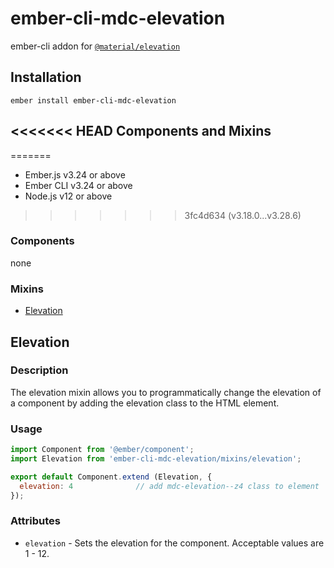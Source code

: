 ember-cli-mdc-elevation
======================

ember-cli addon for [`@material/elevation`](https://github.com/material-components/material-components-web/tree/master/packages/mdc-elevation)

Installation
------------

    ember install ember-cli-mdc-elevation

<<<<<<< HEAD
Components and Mixins
-----------------------
=======
* Ember.js v3.24 or above
* Ember CLI v3.24 or above
* Node.js v12 or above
>>>>>>> 3fc4d634 (v3.18.0...v3.28.6)

### Components

none

### Mixins

* [Elevation](#elevation)

Elevation
-----------

### Description

The elevation mixin allows you to programmatically change the elevation of a 
component by adding the elevation class to the HTML element.

### Usage

```javascript
import Component from '@ember/component';
import Elevation from 'ember-cli-mdc-elevation/mixins/elevation';

export default Component.extend (Elevation, {
  elevation: 4              // add mdc-elevation--z4 class to element
});

```

### Attributes

* `elevation` - Sets the elevation for the component. Acceptable values are 1 - 12.




